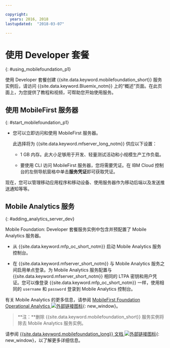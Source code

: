 ```yaml
---

copyright:
  years: 2016, 2018
lastupdated:  "2018-03-07"

---
```


#	使用 Developer 套餐
{: #using_mobilefoundation_p1}

使用 Developer 套餐创建 {{site.data.keyword.mobilefoundation_short}} 服务实例后，请访问 {{site.data.keyword.Bluemix_notm}} 上的“概述”页面。在此页面上，为您提供了教程和视频，可帮助您开始使用服务。

## 使用 MobileFirst 服务器
{: #start_mobilefoundation_p1}
* 您可以立即访问和使用 MobileFirst 服务器。

  此选择将为 {{site.data.keyword.mfserver_long_notm}} 供应以下设置：
  *	1 GB 内存。此大小足够用于开发、轻量测试活动和小规模生产工作负载。

  * 要使用 CLI 访问 MobileFirst 服务器，您将需要凭证。在 IBM Cloud 控制台的左侧导航窗格中单击**服务凭证**即可获取凭证。

<!--  The process of provisioning starts. This process takes about 10 minutes, and a message window indicates the progress of this operation. When complete a dashboard is displayed where you can see:
    *	The status of your server that is running (state, size).

    *	The server route created for you. Use this route in your mobile application to connect to the {{site.data.keyword.mfserver_short_notm}}.

    *	Your personal `username` and `password` to access the {{site.data.keyword.mfp_oc_short_notm}}. The `password` is hidden. Click **Show Password** icon to visualize it.

*	Click **Launch Console** to launch the {{site.data.keyword.mfp_oc_short_notm}}.-->

现在，您可以管理移动应用程序和移动设备、使用服务器作为移动后端以及发送推送通知等等。

## Mobile Analytics 服务
{: #adding_analytics_server_dev}

Mobile Foundation: Developer 套餐服务实例中包含并预配置了 Mobile Analytics 服务器。

<!-- You can now monitor your mobile application on {{site.data.keyword.mobilefirst}} server by adding a Mobile Analytics service to the {{site.data.keyword.mobilefoundation_short}} service instance. Developer plan creates the Mobile Analytics service in a container group with a single node having 1 GB memory.

* Click **Add Analytics** to add the Mobile Analytics service to the {{site.data.keyword.mobilefoundation_short}} service instance.

  The process of provisioning starts. This process takes about 10 minutes, and a message window indicates the progress of this operation.  -->

* 从 {{site.data.keyword.mfp_oc_short_notm}} 启动 Mobile Analytics 服务控制台。

* 在 {{site.data.keyword.mfserver_short_notm}} 与 Mobile Analytics 服务之间启用单点登录。为 Mobile Analytics 服务配置与 {{site.data.keyword.mfserver_short_notm}} 相同的 LTPA 密钥和用户凭证。您可以像登录 {{site.data.keyword.mfp_oc_short_notm}} 一样，使用相同的 `username` 和 `password` 登录到 Mobile Analytics 控制台。

有关 Mobile Analytics 的更多信息，请参阅 [MobileFirst Foundation Operational Analytics ![外部链接图标](../../icons/launch-glyph.svg "外部链接图标")](https://mobilefirstplatform.ibmcloud.com/tutorials/en/foundation/8.0/analytics/){: new_window}。

> **注：**删除 {{site.data.keyword.mobilefoundation_short}} 服务实例将除去 Mobile Analytics 服务实例。

<!--##  Deleting Mobile Analytics service
{: #deleting_analytics_server_dev}

You can now delete the Mobile Analytics service that was added to the {{site.data.keyword.mobilefoundation_short}} service instance, from the {{site.data.keyword.mobilefoundation_short}} service dashboard.

* Click **Delete Analytics** to delete the  Mobile Analytics service that was added to the {{site.data.keyword.mobilefoundation_short}} service instance.

 Clicking **Delete Analytics** deletes the analytics server instance. The process of deleting analytics instance takes about 10 minutes. You can refresh the screen to view the updated status. Deletion of analytics instance reenables the **Add Analytics** button. If you choose to add the Mobile Analytics service again, you can click this button.


## Re-creating the MobileFirst server
{: #recreate_mobilefoundation_p1}

*	Click **Recreate** to re-create the server.

* This action stops your existing server and deletes the data. All the data in your mobile server is lost. A new server instance is created with an updated version, if available. This action takes a few minutes to complete.

##	Setting up advanced configuration
{: #using_mfs_advanced_p1}

Use the **Start Server with Advanced Configuration** from the `Overview` page to create the server with advanced or custom settings. You can also update the server settings to customize your server configuration by clicking the **Configuration** tab. {{site.data.keyword.mobilefoundation_short}} gives you access to some advanced settings.

*	From the **Topology** tab, you can select the server size and the number of instances you need. The default 1 GB server is enough for development and moderate testing.

  - Select the correct size for your server based on your need.

* **Nodes** displays the number of nodes that are created. This field is not editable in {{site.data.keyword.mobilefoundation_short}}: Developer. The number of nodes is defaulted to **1** in the Developer plan.-->

请参阅 [{{site.data.keyword.mobilefoundation_long}} 文档 ![外部链接图标](../../icons/launch-glyph.svg "外部链接图标")](https://www.ibm.com/support/knowledgecenter/SSHS8R_8.0.0/wl_welcome.html){: new_window}，以了解更多详细信息。
